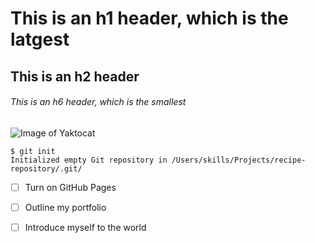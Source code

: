 # This is an h1 header, which is the latgest
## This is an h2 header
###### This is an h6 header, which is the smallest

![Image of Yaktocat](https://octodex.github.com/images/yaktocat.png)

```
$ git init 
Initialized empty Git repository in /Users/skills/Projects/recipe-repository/.git/
```

- [ ] Turn on GitHub Pages
- [ ] Outline my portfolio
- [ ] Introduce myself to the world

